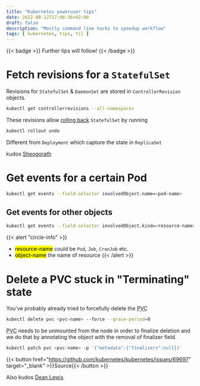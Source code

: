 ```yaml
---
title: "Kubernetes poweruser tips"
date: 2022-08-12T17:08:36+02:00
draft: false
description: "Mostly command line hacks to speedup workflow"
tags: [ kubernetes, tips, til ]
---
```


{{< badge >}}
Further tips will follow!
{{< /badge >}}

# Fetch revisions for a `StatefulSet`

Revisions for `StatefulSet` & `DaemonSet` are stored in `ControllerRevision`
objects.

```sh
kubectl get controllerrevisions --all-namespaces
```

These revisions allow [rolling back][1] `StatefulSet` by running

```sh
kubectl rollout undo
```

Different from `Deployment` which capture the state in `ReplicaSet`

kudos [Sheogorath](https://shivering-isles.com/til/2024/01/statefulset-revisions)

# Get events for a certain Pod

```sh
kubectl get events --field-selector involvedObject.name=<pod-name>
```

## Get events for other objects

```sh
kubectl get events --field-selector involvedObject.kind=<resource-name>,involvedObject.name=<object-name>
```

{{< alert "circle-info" >}}
* <mark>resource-name</mark> could be `Pod`, `Job`, `CronJob` etc.
* <mark>object-name</mark> the name of resource
{{< /alert >}}

# Delete a PVC stuck in "Terminating" state

You've probably already tried to forcefully delete the <abbr title="Persistent Volume Claim">PVC</abbr>

```sh
kubectl delete pvc <pvc-name> --force --grace-period=0
```

<abbr title="Persistent Volume Claim">PVC</abbr> needs to be unmounted from the
node in order to finalize deletion and we do that by annotating the object with
the removal of finalizer field.

```sh
kubectl patch pvc <pvc-name> -p '{"metadata":{"finalizers":null}}'
```

{{< button href="https://github.com/kubernetes/kubernetes/issues/69697" target="_blank" >}}Source{{< /button >}}

Also kudos [Dean Lewis](https://veducate.co.uk/kubernetes-pvc-terminating/)

[1]: https://kubernetes.io/docs/reference/generated/kubectl/kubectl-commands#-em-undo-em-

